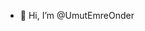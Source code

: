 - 👋 Hi, I’m @UmutEmreOnder

<!---
UmutEmreOnder/UmutEmreOnder is a ✨ special ✨ repository because its `README.md` (this file) appears on your GitHub profile.
You can click the Preview link to take a look at your changes.
--->
